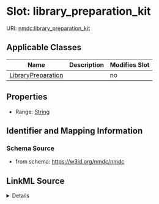 # Slot: library_preparation_kit

URI: [nmdc:library_preparation_kit](https://w3id.org/nmdc/library_preparation_kit)



<!-- no inheritance hierarchy -->




## Applicable Classes

| Name | Description | Modifies Slot |
| --- | --- | --- |
[LibraryPreparation](LibraryPreparation.md) |  |  no  |







## Properties

* Range: [String](String.md)





## Identifier and Mapping Information







### Schema Source


* from schema: https://w3id.org/nmdc/nmdc




## LinkML Source

<details>
```yaml
name: library_preparation_kit
from_schema: https://w3id.org/nmdc/nmdc
rank: 1000
alias: library_preparation_kit
domain_of:
- LibraryPreparation
range: string

```
</details>
